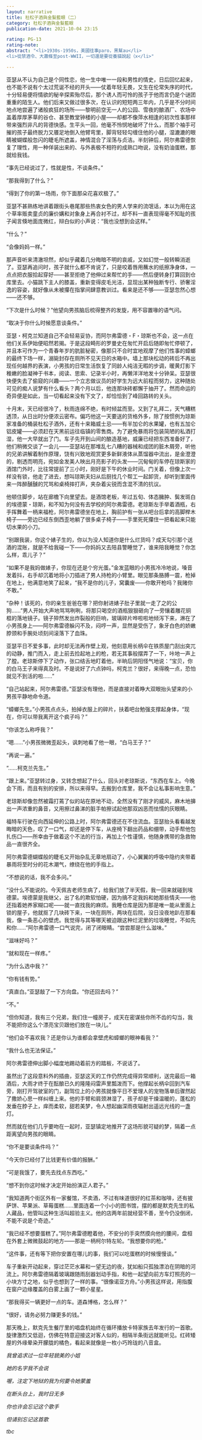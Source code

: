 ```yaml
---
layout: narrative
title: 杜松子酒與金髮藍眼（二）
category: 杜松子酒與金髮藍眼
publication-date: 2021-10-04 23:15

rating: PG-13
rating-note:
abstract: "<li>1930s-1950s，美國往事paro，黑幫au</li>
<li>從禁酒令、大蕭條至post-WWII，一切還是要從養貓說起（x</li>"

---
```


亚瑟从不认为自己是个同性恋，他一生中唯一一段和男性的情史，日后回忆起来，也不能不说有个太过荒诞不经的开头——仗着年轻无畏，又生在伦常失序的时代，十分轻易便将情欲的秘辛探索殆尽后，那个诱人而可怜的孩子于他而言仍是个谜团重重的陌生人。他们后来又做过很多次，在认识的短短两三年内，几乎是不分时间地点地尝遍了诸般疯狂的场所——黎明前空无一人的公园、雪夜的酿酒厂、农场中盖着厚厚茅草的谷仓、甚至教堂钟楼的小屋——却都不像萍水相逢的初次性事那样带来强烈非凡的背德快感。生平头一回，他毫不怜悯地破坏了什么，而那个袖手可摧的孩子最终脱力又餍足地倒入他臂弯里，脚背轻轻勾缠住他的小腿，湿漉漉的眼睛被蝴蝶般忽闪的睫毛所遮盖，神情混合了淫荡与贞洁。半刻钟后，阿尔弗雷德恢复了理性，用一种佯装出来的、与外表极不相符的成熟口吻说，没有奶油蛋糕，那就给我钱。

“事先已经说过了，性就是性，不谈条件。”

“那我得到了什么？”

“得到了你的第一场雨，你下面那朵花喜欢极了。”

亚瑟不甚熟练地讲着跟街头巷尾那些热衷女色的男人学来的流氓话，本以为用在这个草率贩卖童贞的廉价媾和对象身上再合衬不过，却不料一直表现得毫不知耻的孩子闻言倏地面庞微红，辩白似的小声说：“我也没想到会这样。”

“什么？”

“会像妈妈一样。”

那声音听来清澈坦然，却似乎藏着几分晦暗不明的哀戚，又如幻觉一般转瞬消逝了。亚瑟再追问时，孩子就什么都不肯说了，只是咬着唇用蘸水的纸擦净身体，一点点把衣服拾起穿好——甚至拒绝了他伸过来帮忙的手——然后便转身打算回到仓库里去。小猫跳下主人的膝盖，重新变得皮毛光洁，显现出某种独断专行、骄奢淫逸的容姿，就好像从未被攥在指掌间肆意教训过。看来是还不够——亚瑟忽然心想——还不够。

“下次是什么时候？”他望向男孩脑后梳得整齐的发旋，用不容置喙的语气问。

“取决于你什么时候愿意谈条件。”

亚瑟・柯克兰知道自己不会轻易妥协，而阿尔弗雷德・F・琼斯也不会，这一点在他们关系伊始便昭然若揭。于是这段畸形的罗曼史在匆忙开启后随即匆忙停顿了，并且本可作为一个青春年岁的肮脏秘密，像那只不合时宜地观摩了他们性事的蟑螂的最终下场一样，溺毙封存在厕所不见天日的水箱中。墙上那块松动的砖后不再出现任何越界的表演，小男孩的日常生活恢复了同龄人纯洁无暇的步调，暖黄灯影下稚嫩的脸凝神于书本，阅读、思索、记录半小时，再懒洋洋地发十分钟呆。亚瑟很快便失去了偷窥的兴趣——一个立志做议员的好学生为远大前程而努力，这种随处可见的痴人说梦有什么看头？两个月以后，他连那块砖都懈于抽开了。然而命运的奇异便是如此，当一切看起来没有下文了，却恰恰到了峰回路转的关头。

十月末，天已经很冷了，秋雨连绵不绝，有时倾盆而至。又到了礼拜二，天气糟糕透顶，从日出时分便浓云密布。偏巧他这一天要送的货格外多，除了按惯例为琼斯家准备的桶装杜松子酒外，还有十来箱威士忌——有半加仑的水果罐，也有五加仑铝皮罐——必须赶在天黑前运往临镇的零售商。为了避免暴雨将包装简陋的私酒打湿，他一大早就出了门。车子先开到山间的酿造基地，威廉已经把东西准备好了，他们稍微交谈了一会儿——亚瑟站在那堆乱七八糟的器械和成团的脏木屑旁，听他的兄弟讲解着制作原理，饶有兴致地观赏更多新鲜液体从蒸馏器中流出，是金澄澄的，剔透而明亮，宛如金发美人映出月亮影子的头发——沉甸甸的车停在琼斯家的酒馆门外时，比往常提前了三小时，刚好是下午的休业时间。门关着，但像上次一样没有锁，他走了进去，想叫琼斯夫妇从后厨找几个帮工一起卸货，却听到里面传来一阵醉醺醺的咒骂和桌椅摔打声，夹杂着尖锐而含混不清的抗议。

他顿住脚步，站在廊檐下向里望去。是酒馆老板，年过五旬、体态臃肿、鬓发斑白的埃德蒙・琼斯，和不知为何没有去学校的阿尔弗雷德。老琼斯左手举着酒瓶，右手挥舞着一柄来福枪，阿尔弗雷德坐在地上，胸前护有一张从吧台后拿的高脚榉木椅子——旁边已经东倒西歪地躺了很多桌子椅子——手里死死攥住一把看起来只能切水果的小刀。

“别跟我装，你这个婊子生的，你以为没人知道你是什么烂货吗？成天勾引那个送酒的混账，就是不给我碰一下——你妈妈又去陪县警睡觉了，谁来陪我睡觉？你怎么样，乖儿子？”

“如果不是我妈做婊子，你现在还是个穷光蛋。”金发蓝眼的小男孩冷冷地说，嗓音发着抖，右手却沉着地将小刀插进了男人持枪的小臂里。眼见那条胳膊一震，枪掉在地上，他满意地笑了起来，“我不是你的儿子，窝囊废——你敢开枪吗？我赌你不敢。”

“杂种！该死的，你的亲生爸爸在哪？把你射进婊子肚子里就一走了之的公狗……”男人开始大声地骂骂咧咧，将那只喝空的酒瓶狠狠砸向了一旁镶着雕花铜框的落地镜子。镜子猝然发出炸裂般的巨响，玻璃碎片哗啦啦地倾泻下来，淋在了小男孩身上——阿尔弗雷德躲闪不及，闷哼一声，显然是受伤了，象牙白色的娇嫩脖颈和手腕处顷刻间滚落下了血珠。

亚瑟平日不爱多事，此时却无法再作壁上观，他刻意用长柄伞在铁质屋门刮出突兀的动静，推门而入，走上前去捡起地上的枪，若无其事般摆弄了一下，咔地一声上了膛。老琼斯停下了动作，张口结舌地盯着他，半晌后阴阳怪气地说：“宝贝，你的白马王子来得真及时。不是说好了六点钟吗，柯克兰？很好，来得晚一点，恐怕就见不到活的啦……”

“自己站起来，阿尔弗雷德。”亚瑟没有理他，而是直接对着睁大双眼抬头望来的小男孩平静地命令道。

“蟑螂先生。”小男孩点点头，拍掉衣服上的碎片，扶着吧台勉强支撑起身体，“现在，你可以带我离开这个疯子吗？”

“你该怎么称呼我？”

“嗯……”小男孩微微歪起头，讽刺地看了他一眼，“白马王子？”

“再说一遍。”

“……柯克兰先生。”

“跟上来。”亚瑟转过身，又转念想起了什么，回头对老琼斯说，“东西在车上。今晚会下雨，而且有别的安排，所以来得早。去搬到仓库里，我不会让私事影响生意。”

老琼斯却像忽然被霜打蔫了似的站在原地不动，全然没有了刚才的威风，麻木地擤出一声浓重的鼻音，又用擦过鼻涕的脏手帕擦试起他那双凶恶而怯懦的灰眼睛。

福特车行驶在向西延伸的公路上时，阿尔弗雷德还在不住流血。亚瑟抬头看看越发晦暗的天色，叹了一口气，却还是停下车，从座椅下翻出药品和绷带，动手帮他包扎伤口——所幸由于做着这个不法的行当，再加上个性谨慎，他随身携带的急救物品一直很齐全。

阿尔弗雷德蝴蝶般的睫毛又开始杂乱无章地扇动了，小心翼翼的呼吸中隐约夹带着暴雨将至时分的花木潮气，缭绕在他的手指上。

“不想说的话，我不会多问。”

“没什么不能说的。今天佩吉老师生病了，给我们放了半天假，我一回来就碰到埃德蒙。埃德蒙是我继父，出了名的欺软怕硬，因为搞不定我妈和她那些情夫——他还指着她养家糊口呢——就一直找我的麻烦。我睡仓库是因为那是唯一能从里面上锁的屋子，他就抠了几块砖下来，一块在厕所，两块在后院，没日没夜地趴在那看我，像一条恶心的壁虎。我觉得与其等哪天被迫跟这种烂泥里的垃圾睡觉，不如先和你……”阿尔弗雷德一口气说完，闭了闭眼睛。“尝尝那是什么滋味。”

“滋味好吗？”

“就和现在一样疼。”

“为什么选中我？”

“你有钱有势。”

“真直白。”亚瑟敲了一下方向盘。“你还回去吗？”

“不。”

“但你知道，我有三个兄弟，我们住一幢房子，成天在密谋些你所不齿的勾当，我不能把你这么个漂亮宝贝跟他们放在一块儿。”

“他们会不喜欢我？还是你认为谁都会拿壁虎和蟑螂的眼神看我？”

“我什么也无法保证。”

阿尔弗雷德伸出脚小幅度地踢动着前方的踏板，不说话了。

虽然出了这段意料外的插曲，亚瑟这天的工作仍然完成得异常顺利，送完最后一箱酒后，大雨才终于在酝酿已久的隆隆闷雷声里瓢泼而下。他撑起长柄伞回到汽车旁，刚打开驾驶室的门，副驾位上的小男孩就像平日不爱理人的宠物落单后骤然起了撒娇心思一样纠缠上来。他的手臂和肩颈淋湿了，孩子却是干燥温暖的，蓬松的发垂在脖子上，痒而柔软，甜若美梦，令人想起幽深雨夜辐射出遥远光线的一盏灯。

然而就在他们几乎要吻在一起时，亚瑟镇定地推开了这场形貌可疑的梦，隔着一点距离望向男孩的眼睛。

“你不是要谈条件吗？”

“今天你已经付了比钱更有价值的报酬。”

“可是我饿了，要先去找点东西吃。”

“想不到你这时候才决定开始扮演正人君子。”

“我知道两个街区外有一家餐馆，不卖酒，不过有味道很好的红茶和咖啡，还有披萨饼、苹果派、草莓蛋糕……里面连着一个小小的图书馆，摆的都是默克先生的私人藏品，他管叫这种生活叫超验主义。他的店两年前就经营不善，至今仍没倒闭，不能不说是个奇迹。”

“我已经不想要蛋糕了。”阿尔弗雷德瞪着他，不安分的手突然摸向他的腰间，盘桓在外套上微微鼓起的地方——那是一柄柯尔特左轮。“我想要你的枪。”

“这件事，还有等下把你安置在哪儿的事，我们可以吃蛋糕的时候慢慢谈。”

车子重新开动起来，穿过茫茫水幕和一望无边的夜，犹如船只孤独漂泊在阴暗的河流上。阿尔弗雷德隔着玻璃跟随雨刮器划动手指，和他一起望向前方车灯照亮的一小块方寸之地，似乎也想到了一样的事。“很像诺亚方舟。”小男孩这样说，用指腹在窗户边缘覆盖的白雾上画了一颗小星星。

“那我得买一辆更好一点的车。道森博格，怎么样？”

“很好，请务必努力赚更多的钱。”

那天晚上，默克先生餐厅里的唱盘机始终在循环播放卡特家族去年发行的一首歌。旋律激烈又低迴，仿佛在特意迎接这对客人似的，相隔半条街远就能听见。红砖矮屋的外缘晕染开朦胧的橘色，看起来就像是一枚小巧玲珑的八音盒。

<i>我曾追求过一位年轻貌美的小姐

<i>她的名字我不会说

<i>喔，注定下地狱的我为何要令她蒙羞

<i>在断头台上，我时日无多

<i>你也许会忘记这个歌手

<i>但请别忘记这首歌

tbc
